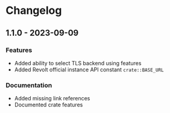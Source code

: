 # Changelog

## 1.1.0 - 2023-09-09

### Features

- Added ability to select TLS backend using features
- Added Revolt official instance API constant `crate::BASE_URL`

### Documentation

- Added missing link references
- Documented crate features
